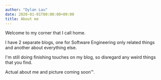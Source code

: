 ```yaml
---
author: "Dylan Lau"
date: 2020-01-01T00:00:00+09:00
title: About me
---
```


Welcome to my corner that I call home.

I have 2 separate blogs, one for Software Engineering only related things and another about everything else.

I'm still doing finishing touches on my blog, so disregard any weird things that you find.

Actual about me and picture coming soon&trade;.